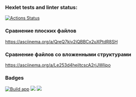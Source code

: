 ### Hexlet tests and linter status:
[![Actions Status](https://github.com/kiriIIV/java-project-71/actions/workflows/hexlet-check.yml/badge.svg)](https://github.com/kiriIIV/java-project-71/actions)

### Сравнение плоских файлов
https://asciinema.org/a/QreQ7kiv2iQBBCx2uXPtdR8SH
### Сравнение файлов со вложенными структурами
https://asciinema.org/a/Le253d4hejltcscA2rjJWIipo

### Badges
[![Build app](https://github.com/kiriIIV/java-project-71/actions/workflows/build.yml/badge.svg)](https://github.com/kiriIIV/java-project-71/actions/workflows/build.yml)
<a href="https://codeclimate.com/github/kiriIIV/java-project-71/maintainability"><img src="https://api.codeclimate.com/v1/badges/ed9f13feb75ad22877c1/maintainability" /></a>
<a href="https://codeclimate.com/github/kiriIIV/java-project-71/test_coverage"><img src="https://api.codeclimate.com/v1/badges/ed9f13feb75ad22877c1/test_coverage" /></a>

